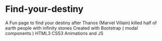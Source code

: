 # Find-your-destiny
A Fun page to find your destiny after Thanos (Marvel Villain) killed half of earth people with infinity stones
Created with Bootstrap ( modal components ) HTML3 CSS3 Animations and JS
